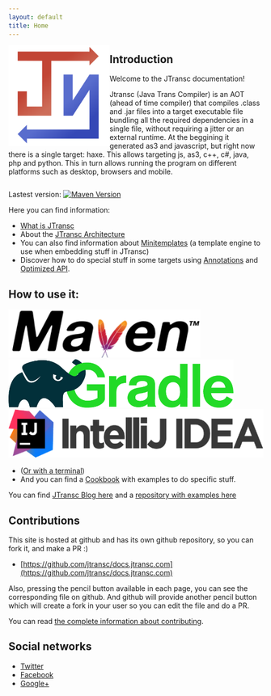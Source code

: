 ```yaml
---
layout: default
title: Home
---
```


<img src="/i/logo.svg" width="200" height="200" style="float:left;" />

## Introduction

Welcome to the JTransc documentation!

Jtransc (Java Trans Compiler) is an AOT (ahead of time compiler) that compiles .class and .jar files into a target executable file bundling all the required dependencies in a single file, without requiring a jitter or an external runtime. At the beggining it generated as3 and javascript, but right now there is a single target: haxe. This allows targeting js, as3, c++, c#, java, php and python. This in turn allows running the program on different platforms such as desktop, browsers and mobile.

<div style="clear:both"></div>

Lastest version: [![Maven Version](https://img.shields.io/github/tag/jtransc/jtransc.svg?style=flat&label=maven)](http://search.maven.org/#search%7Cga%7C1%7Ca%3A%22jtransc-maven-plugin%22)

Here you can find information:

* [<i class="fa fa-question-circle" aria-hidden="true"></i> What is JTransc](/about)
* About the [<i class="fa fa-code-fork" aria-hidden="true"></i> JTransc Architecture](/architecture)
* You can also find information about [Minitemplates](/minitemplates) (a template engine to use when embedding stuff in JTransc)
* Discover how to do special stuff in some targets using [Annotations](/jtransc-rt-core/annotations) and [Optimized API](/jtransc-rt-core/optimized-api).

## How to use it:

<a href="/usage/maven"><img src="/usage/maven/maven-logo-black-on-white.png" width="auto" height="96" /></a>
<a href="/usage/gradle"><img src="/usage/gradle/gradle.png" width="auto" height="96" /></a>
<a href="/usage/intellij"><img src="/usage/intellij/intellij.png" width="auto" height="96" /></a>

* ([Or with a terminal](/usage/commandline))
* And you can find a [Cookbook](/cookbook) with examples to do specific stuff.

You can find [JTransc Blog here](http://blog.jtransc.com/) and a [repository with examples here](https://github.com/jtransc/jtransc-examples)

## Contributions

This site is hosted at github and has its own github repository, so you can fork it, and make a PR :)

* [https://github.com/jtransc/docs.jtransc.com](https://github.com/jtransc/docs.jtransc.com)

Also, pressing the pencil button available in each page, you can see the corresponding file on github.
And github will provide another pencil button which will create a fork in your user so you can edit the file and do a PR.

You can read [the complete information about <i class="fa fa-smile-o" aria-hidden="true"></i> contributing](/contributing).

## Social networks

* [Twitter](http://twitter.com/jtransc)
* [Facebook](https://www.facebook.com/jtransc)
* [Google+](https://plus.google.com/b/108006925270550871685/108006925270550871685)
